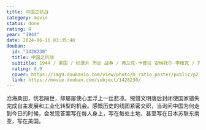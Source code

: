 ```yaml
---
title: 中国之抗战
category: movie
status: done
rating: 4
year: "1944"
date: 2024-06-16 03:35:48
douban:
  id: "1428230"
  title: 中国之抗战
  subtitle: 1944 / 美国 / 纪录片 历史 战争 / 弗兰克·卡普拉 安纳托尔·李维克 / 克莱尔·李·陈纳德 宋美龄
  rating: 8.9
  cover: https://img9.doubanio.com/view/photo/m_ratio_poster/public/p2184444474.jpg
  link: https://movie.douban.com/subject/1428230/
---
```


沧海桑田，恍若隔世，却屡屡使心里浮上一丝悲凉。惋惜文明落后封闭使国家错失完成自主发展和工业化转型的机会。感慨历史的线团紧密交织，当询问中国为何走到今日的时候，会发现答案写在每人身上，写在每处土地，甚至写在日本苏联东南亚，写在美国。
